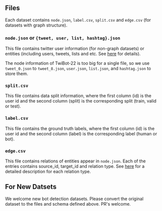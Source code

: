 ## Files 
Each dataset contains `node.json`, `label.csv`, `split.csv` and `edge.csv` (for datasets with graph structure).

### `node.json` or `{tweet, user, list, hashtag}.json`
This file contains twitter user information (for non-graph datasets) or entities (including users, tweets, lists and etc. See [here](statistics.md) for details).

The node information of TwiBot-22 is too big for a single file, so we use `tweet_0.json` to `tweet_8.json`, `user.json`, `list.json`, and `hashtag.json` to store them.

### `split.csv`
This file contains data split information, where the first column (id) is the user id and the second column (split) is the corresponding split (train, valid or test).

### `label.csv`
This file contains the ground truth labels, where the first column (id) is the user id and the second column (label) is the corresponding label (human or bot).

### `edge.csv`
This file contains relations of entities appear in `node.json`. Each of the entries contains source_id, target_id and relation type. See [here](statistics.md) for a detailed description for each relation type.

## For New Datsets
We welcome new bot detection datasets. Please convert the original dataset to the files and schema defined above. PR's welcome.
